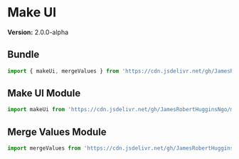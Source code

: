 # Make UI

**Version:** 2.0.0-alpha

## Bundle

``` JavaScript
import { makeUi, mergeValues } from 'https://cdn.jsdelivr.net/gh/JamesRobertHugginsNgo/make-ui@2.0.0-alpha/src/index.js';
```

## Make UI Module

``` JavaScript
import makeUi from 'https://cdn.jsdelivr.net/gh/JamesRobertHugginsNgo/make-ui@2.0.0-alpha/src/make-ui.js';
```

## Merge Values Module

``` JavaScript
import mergeValues from 'https://cdn.jsdelivr.net/gh/JamesRobertHugginsNgo/make-ui@2.0.0-alpha/src/merge-values.js';
```
